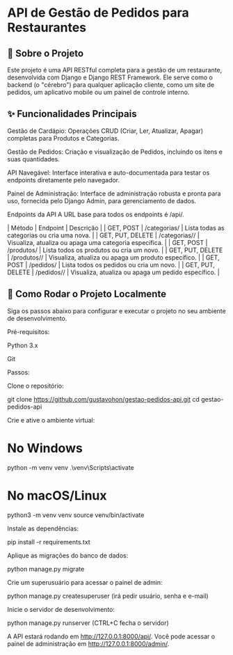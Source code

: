 # API de Gestão de Pedidos para Restaurantes

## 📜 Sobre o Projeto
Este projeto é uma API RESTful completa para a gestão de um restaurante, desenvolvida com Django e Django REST Framework. Ele serve como o backend (o "cérebro") para qualquer aplicação cliente, como um site de pedidos, um aplicativo mobile ou um painel de controle interno.

## ✨ Funcionalidades Principais
Gestão de Cardápio: Operações CRUD (Criar, Ler, Atualizar, Apagar) completas para Produtos e Categorias.

Gestão de Pedidos: Criação e visualização de Pedidos, incluindo os itens e suas quantidades.

API Navegável: Interface interativa e auto-documentada para testar os endpoints diretamente pelo navegador.

Painel de Administração: Interface de administração robusta e pronta para uso, fornecida pelo Django Admin, para gerenciamento de dados.

Endpoints da API
A URL base para todos os endpoints é /api/.

| Método | Endpoint | Descrição |
| GET, POST | /categorias/ | Lista todas as categorias ou cria uma nova. |
| GET, PUT, DELETE | /categorias/<id>/ | Visualiza, atualiza ou apaga uma categoria específica. |
| GET, POST | /produtos/ | Lista todos os produtos ou cria um novo. |
| GET, PUT, DELETE | /produtos/<id>/ | Visualiza, atualiza ou apaga um produto específico. |
| GET, POST | /pedidos/ | Lista todos os pedidos ou cria um novo. |
| GET, PUT, DELETE | /pedidos/<id>/ | Visualiza, atualiza ou apaga um pedido específico. |

## 🚀 Como Rodar o Projeto Localmente
Siga os passos abaixo para configurar e executar o projeto no seu ambiente de desenvolvimento.

Pré-requisitos:

Python 3.x

Git

Passos:

Clone o repositório:

git clone https://github.com/gustavohon/gestao-pedidos-api.git
cd gestao-pedidos-api


Crie e ative o ambiente virtual:

# No Windows
python -m venv venv
.\venv\Scripts\activate

# No macOS/Linux
python3 -m venv venv
source venv/bin/activate


Instale as dependências:

pip install -r requirements.txt


Aplique as migrações do banco de dados:

python manage.py migrate


Crie um superusuário para acessar o painel de admin:

python manage.py createsuperuser
(irá pedir usuário, senha e e-mail)

Inicie o servidor de desenvolvimento:

python manage.py runserver
(CTRL+C fecha o servidor)

A API estará rodando em http://127.0.0.1:8000/api/. Você pode acessar o painel de administração em http://127.0.0.1:8000/admin/.